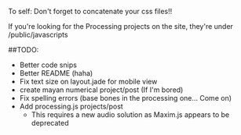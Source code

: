 To self: Don't forget to concatenate your css files!!

If you're looking for the Processing projects on the site, they're under /public/javascripts

##TODO:
* Better code snips
* Better README (haha)
* Fix text size on layout.jade for mobile view
* create mayan numerical project/post (If I'm bored)
* Fix spelling errors (base bones in the processing one... Come on)
* Add processing.js projects/post
  * This requires a new audio solution as Maxim.js appears to be deprecated
